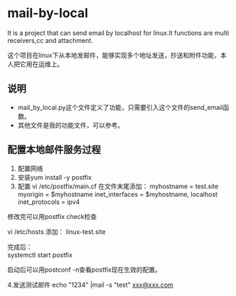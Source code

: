 # mail-by-local
It is a project that can send email by localhost for linux.It functions are multi receivers,cc and attachment.

这个项目在linux下从本地发邮件，能够实现多个地址发送，抄送和附件功能，本人把它用在运维上。
## 说明

+ mail_by_local.py这个文件定义了功能，只需要引入这个文件的send_email函数。
+ 其他文件是我的功能文件，可以参考。

## 配置本地邮件服务过程
1. 配置网络
2. 安装yum install -y postfix
3. 配置
    vi /etc/postfix/main.cf
在文件末尾添加：
    myhostname = test.site
    myorigin = $myhostname
    inet_interfaces = $myhostname, localhost
    inet_protocols = ipv4

修改完可以用postfix check检查

vi /etc/hosts
添加：
    <yourip> linux-test.site
    
完成后：    
    systemctl start postfix
    
启动后可以用postconf -n查看postfix现在生效的配置。


4.发送测试邮件
echo "1234" |mail -s "test" xxx@xxx.com



